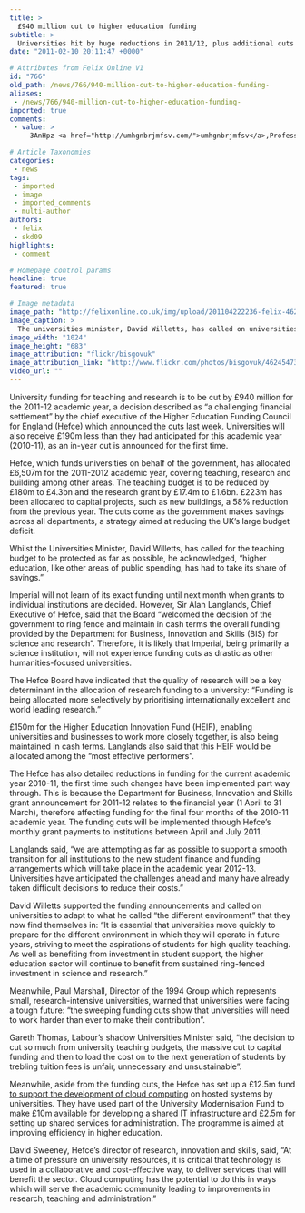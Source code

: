 ```yaml
---
title: >
  £940 million cut to higher education funding
subtitle: >
  Universities hit by huge reductions in 2011/12, plus additional cuts this year
date: "2011-02-10 20:11:47 +0000"

# Attributes from Felix Online V1
id: "766"
old_path: /news/766/940-million-cut-to-higher-education-funding-
aliases:
 - /news/766/940-million-cut-to-higher-education-funding-
imported: true
comments:
 - value: >
     3AnHpz <a href="http://umhgnbrjmfsv.com/">umhgnbrjmfsv</a>,Professor John Seddon, an expert in service organizations says that there are two arguments for sharing services. The ‘less of a common resource' argument and the ‘efficiency through industrialisation' argument. <br> <br>The former argument is ‘obvious': if you have fewer managers, IT systems, buildings etc; if you use less of some resource, it will reduce costs. But the reductions are often minor and one-off. <br> <br>The second argument is ‘efficiency through industrialisation’. This argument assumes that efficiencies follow from specialisation and standardisation – resulting in the creation of ‘front' and ‘back' offices. The typical method is to simplify, standardise and then centralise, using an IT ‘solution' as the means. <br> <br>The problem with the industrial design is simple - it doesn't absorb variety in demand. Because of this, costs soar as the IT system has to be modified and customers ring back again and again because they can't get wha

# Article Taxonomies
categories:
 - news
tags:
 - imported
 - image
 - imported_comments
 - multi-author
authors:
 - felix
 - skd09
highlights:
 - comment

# Homepage control params
headline: true
featured: true

# Image metadata
image_path: "http://felixonline.co.uk/img/upload/201104222236-felix-4624547316_9fb7da38c0_b.jpeg"
image_caption: >
  The universities minister, David Willetts, has called on universities to adapt to a new environment
image_width: "1024"
image_height: "683"
image_attribution: "flickr/bisgovuk"
image_attribution_link: "http://www.flickr.com/photos/bisgovuk/4624547316/"
video_url: ""
---
```


University funding for teaching and research is to be cut by £940 million for the 2011-12 academic year, a decision described as “a challenging financial settlement” by the chief executive of the Higher Education Funding Council for England (Hefce) which [announced the cuts last week](http://www.hefce.ac.uk/news/hefce/2011/funding.htm). Universities will also receive £190m less than they had anticipated for this academic year (2010-11), as an in-year cut is announced for the first time.

Hefce, which funds universities on behalf of the government, has allocated £6,507m for the 2011-2012 academic year, covering teaching, research and building among other areas. The teaching budget is to be reduced by £180m to £4.3bn and the research grant by £17.4m to £1.6bn. £223m has been allocated to capital projects, such as new buildings, a 58% reduction from the previous year. The cuts come as the government makes savings across all departments, a strategy aimed at reducing the UK’s large budget deficit.

Whilst the Universities Minister, David Willetts, has called for the teaching budget to be protected as far as possible, he acknowledged, “higher education, like other areas of public spending, has had to take its share of savings.”

Imperial will not learn of its exact funding until next month when grants to individual institutions are decided. However, Sir Alan Langlands, Chief Executive of Hefce, said that the Board “welcomed the decision of the government to ring fence and maintain in cash terms the overall funding provided by the Department for Business, Innovation and Skills (BIS) for science and research”. Therefore, it is likely that Imperial, being primarily a science institution, will not experience funding cuts as drastic as other humanities-focused universities.

The Hefce Board have indicated that the quality of research will be a key determinant in the allocation of research funding to a university: “Funding is being allocated more selectively by prioritising internationally excellent and world leading research.”

£150m for the Higher Education Innovation Fund (HEIF), enabling universities and businesses to work more closely together, is also being maintained in cash terms. Langlands also said that this HEIF would be allocated among the “most effective performers”.

The Hefce has also detailed reductions in funding for the current academic year 2010-11, the first time such changes have been implemented part way through. This is because the Department for Business, Innovation and Skills grant announcement for 2011-12 relates to the financial year (1 April to 31 March), therefore affecting funding for the final four months of the 2010-11 academic year. The funding cuts will be implemented through Hefce’s monthly grant payments to institutions between April and July 2011.

Langlands said, “we are attempting as far as possible to support a smooth transition for all institutions to the new student finance and funding arrangements which will take place in the academic year 2012-13. Universities have anticipated the challenges ahead and many have already taken difficult decisions to reduce their costs.”

David Willetts supported the funding announcements and called on universities to adapt to what he called “the different environment” that they now find themselves in: “It is essential that universities move quickly to prepare for the different environment in which they will operate in future years, striving to meet the aspirations of students for high quality teaching. As well as benefiting from investment in student support, the higher education sector will continue to benefit from sustained ring-fenced investment in science and research.”

Meanwhile, Paul Marshall, Director of the 1994 Group which represents small, research-intensive universities, warned that universities were facing a tough future: “the sweeping funding cuts show that universities will need to work harder than ever to make their contribution”.

Gareth Thomas, Labour’s shadow Universities Minister said, “the decision to cut so much from university teaching budgets, the massive cut to capital funding and then to load the cost on to the next generation of students by trebling tuition fees is unfair, unnecessary and unsustainable”.

Meanwhile, aside from the funding cuts, the Hefce has set up a £12.5m fund [to support the development of cloud computing](http://www.hefce.ac.uk/news/hefce/2011/cloud.htm) on hosted systems by universities. They have used part of the University Modernisation Fund to make £10m available for developing a shared IT infrastructure and £2.5m for setting up shared services for administration. The programme is aimed at improving efficiency in higher education.

David Sweeney, Hefce’s director of research, innovation and skills, said, “At a time of pressure on university resources, it is critical that technology is used in a collaborative and cost-effective way, to deliver services that will benefit the sector. Cloud computing has the potential to do this in ways which will serve the academic community leading to improvements in research, teaching and administration.”
